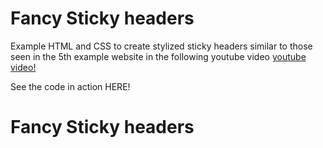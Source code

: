 # Fancy Sticky headers

Example HTML and CSS to create stylized sticky headers similar to those seen in the 5th example website in the following youtube video [youtube video!](https://www.youtube.com/watch?v=slDybGJI1Ao)

See the code in action HERE!

# Fancy Sticky headers

